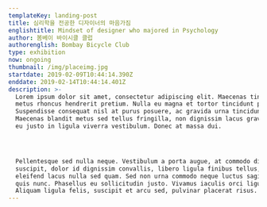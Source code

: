 ```yaml
---
templateKey: landing-post
title: 심리학을 전공한 디자이너의 마음가짐
englishtitle: Mindset of designer who majored in Psychology
author: 봄베이 바이시클 클럽
authorenglish: Bombay Bicycle Club
type: exhibition
now: ongoing
thumbnail: /img/placeimg.jpg
startdate: 2019-02-09T10:44:14.390Z
enddate: 2019-02-14T10:44:14.401Z
description: >-
  Lorem ipsum dolor sit amet, consectetur adipiscing elit. Maecenas tincidunt
  metus rhoncus hendrerit pretium. Nulla eu magna et tortor tincidunt pretium.
  Suspendisse consequat nisl at purus posuere, ac gravida urna tincidunt.
  Maecenas blandit metus sed tellus fringilla, non dignissim lacus gravida. Nam
  eu justo in ligula viverra vestibulum. Donec at massa dui. 




  Pellentesque sed nulla neque. Vestibulum a porta augue, at commodo diam. Sed
  suscipit, dolor id dignissim convallis, libero ligula finibus tellus, vel
  eleifend lacus nulla sed quam. Sed non urna commodo neque luctus sagittis ut
  quis nunc. Phasellus eu sollicitudin justo. Vivamus iaculis orci ligula.
  Aliquam ligula felis, suscipit et arcu sed, pulvinar placerat risus.
---
```


